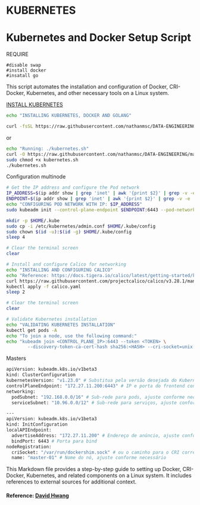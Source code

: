 # KUBERNETES

# Kubernetes and Docker Setup Script

REQUIRE

```
#disable swap
#install docker
#insatall go 
```

This script automates the installation and configuration of Docker, CRI-Docker, Kubernetes, and other necessary tools on a Linux system.

[INSTALL KUBERNETES](https://raw.githubusercontent.com/nathanmsc/DATA-ENGINEERING/main/KUBERNETES/kubernetes.sh)

```bash
echo "INSTALLING KUBERNETES, DOCKER AND GOLANG"
```
```bash
curl -fsSL https://raw.githubusercontent.com/nathanmsc/DATA-ENGINEERING/main/KUBERNETES/kubernetes.sh | sh
```
or

```bash
echo "Running: ./kubernetes.sh"
curl -O https://raw.githubusercontent.com/nathanmsc/DATA-ENGINEERING/main/KUBERNETES/kubernetes.sh
sudo chmod +x kubernetes.sh
./kubernetes.sh
```
Configuration multinode
```sh
# Get the IP address and configure the Pod network
IP_ADDRESS=$(ip addr show | grep 'inet' | awk '{print $2}' | grep -v -e '::' -e '127.0.0.1' -e '10.255.255.254' -e '172.17.0.1')
ENDPOINT=$(ip addr show | grep 'inet' | awk '{print $2}' | grep -v -e '::' -e '127.0.0.1' -e '10.255.255.254' -e '172.17.0.1' | cut -d'/' -f1)
echo "CONFIGURING POD NETWORK WITH IP: $IP_ADDRESS"
sudo kubeadm init --control-plane-endpoint $ENDPOINT:6443 --pod-network-cidr=$IP_ADDRESS --cri-socket=unix:///var/run/cri-dockerd.sock --v=5  --ignore-preflight-errors=all

mkdir -p $HOME/.kube
sudo cp -i /etc/kubernetes/admin.conf $HOME/.kube/config
sudo chown $(id -u):$(id -g) $HOME/.kube/config
sleep 4

# Clear the terminal screen
clear

# Install and configure Calico for networking
echo "INSTALLING AND CONFIGURING CALICO"
echo "Reference: https://docs.tigera.io/calico/latest/getting-started/kubernetes/self-managed-onprem/onpremises"
curl https://raw.githubusercontent.com/projectcalico/calico/v3.28.1/manifests/calico.yaml -O
kubectl apply -f calico.yaml
sleep 2

# Clear the terminal screen
clear

# Validate Kubernetes installation
echo "VALIDATING KUBERNETES INSTALLATION"
kubectl get pods -A
echo "To join a node, use the following command:"
echo "kubeadm join <CONTROL_PLANE_IP>:6443 --token <TOKEN> \
        --discovery-token-ca-cert-hash sha256:<HASH> --cri-socket=unix:///var/run/cri-dockerd.sock"
```

Masters
```sh
apiVersion: kubeadm.k8s.io/v1beta3
kind: ClusterConfiguration
kubernetesVersion: "v1.23.0" # Substitua pela versão desejada do Kubernetes
controlPlaneEndpoint: "172.27.11.200:6443" # IP e porta do frontend configurado no HAProxy
networking:
  podSubnet: "192.168.0.0/16" # Sub-rede para pods, ajuste conforme necessário
  serviceSubnet: "10.96.0.0/12" # Sub-rede para serviços, ajuste conforme necessário

---
apiVersion: kubeadm.k8s.io/v1beta3
kind: InitConfiguration
localAPIEndpoint:
  advertiseAddress: "172.27.11.200" # Endereço de anúncio, ajuste conforme necessário
  bindPort: 6443 # Porta para bind
nodeRegistration:
  criSocket: "/var/run/dockershim.sock" # ou o caminho para o CRI correto (como containerd)
  name: "master-01" # Nome do nó, ajuste conforme necessário

```

This Markdown file provides a step-by-step guide to setting up Docker, CRI-Docker, Kubernetes, and related components on a Linux system. It includes references to external sources for additional context.
#### Reference: [David Hwang](https://www.youtube.com/watch?v=o6bxo0Oeg6o)
